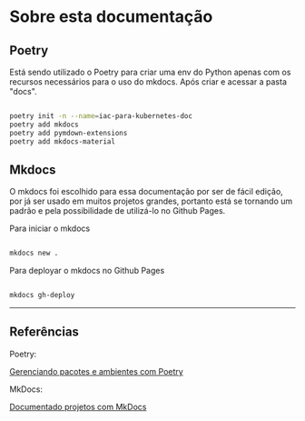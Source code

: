 # Sobre esta documentação

## Poetry

Está sendo utilizado o Poetry para criar uma env do Python apenas com os recursos necessários para o uso do mkdocs.
Após criar e acessar a pasta "docs".

~~~sh

poetry init -n --name=iac-para-kubernetes-doc
poetry add mkdocs
poetry add pymdown-extensions
poetry add mkdocs-material

~~~

## Mkdocs

O mkdocs foi escolhido para essa documentação por ser de fácil edição, por já ser usado em muitos projetos grandes, portanto está se tornando um padrão e pela possibilidade de utilizá-lo no Github Pages.

Para iniciar o mkdocs

~~~sh

mkdocs new .

~~~

Para deployar o mkdocs no Github Pages

~~~sh

mkdocs gh-deploy

~~~

---

## Referências

Poetry:

[Gerenciando pacotes e ambientes com Poetry](https://www.youtube.com/watch?v=ZOSWdktsKf0&ab_channel=EduardoMendes)

MkDocs:

[Documentado projetos com MkDocs](https://www.youtube.com/watch?v=GW6nAJ1NHUQ&ab_channel=EduardoMendes)